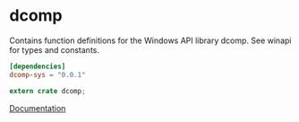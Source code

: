 # dcomp #
Contains function definitions for the Windows API library dcomp. See winapi for types and constants.

```toml
[dependencies]
dcomp-sys = "0.0.1"
```

```rust
extern crate dcomp;
```

[Documentation](https://retep998.github.io/doc/winapi/dcomp/)
